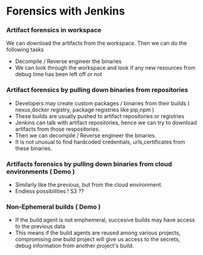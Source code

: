 # Forensics with Jenkins

### Artifact forensics in workspace

We can download the artifacts from the workspace. Then we can do the following tasks
- Decompile / Reverse engineer the binaries
- We can look through the workspace and look if any new resources from debug time has been left off or not


### Artifact forensics by pulling down binaries from repositories
- Developers may create custom packages / binaries from their builds ( nexus,docker registry, package registries like pip,npm )
- These builds are usually pushed to artifact repositories or registries
- Jenkins can talk with artifact repositories, hence we can try to download artifacts from those respositories.
- Then we can decompile / Reverse engineer the binaries.
- It is not unusual to find hardcoded credentials, urls,certificates from these binaries.

### Artifacts forensics by pulling down binaries from cloud environments ( Demo )
- Similarly like the previous, but from the cloud environment.
- Endless possibilities ! S3 ??


### Non-Ephemeral builds ( Demo )
- If the build agent is not emphemeral, succesive builds may have access to the previous data
- This means if the build agents are reused among various projects, compromising one build project will give us access to the secrets, debug information from another project's build.
